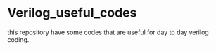 # Verilog_useful_codes
this repository have some codes that are useful for day to day verilog coding.
